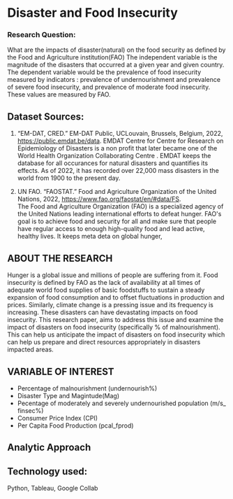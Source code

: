 # Disaster and Food Insecurity 
###  Research Question: 
What are the impacts of disaster(natural) on the food security as defined by the Food and Agriculture institution(FAO)
The independent variable is the magnitude of the disasters that occurred at a given year and given country. The dependent variable would be the prevalence of food insecurity measured by indicators : prevalence of undernourishment and prevalence of severe food insecurity, and prevalence of moderate food insecurity. These values are measured by FAO. 

## Dataset Sources: 
1. “EM-DAT, CRED.” EM-DAT Public, UCLouvain, Brussels, Belgium, 2022, https://public.emdat.be/data.
EMDAT Centre for Centre for Research on Epidemiology of Disasters is a non profit that later became one of the World Health Organization Collaborating Centre . EMDAT keeps the database for all occurances for natural disasters and quantifies its effects. As of 2022, it has recorded over 22,000 mass disasters in the world from 1900 to the present day. 

2. UN FAO. “FAOSTAT.” Food and Agriculture Organization of the United Nations, 2022, https://www.fao.org/faostat/en/#data/FS.  
The Food and Agriculture Organization (FAO) is a specialized agency of the United Nations leading international efforts to defeat hunger. FAO's goal is to achieve food and security for all and make sure that people have regular access to enough high-quality food and lead active, healthy lives. It keeps meta deta on global hunger, 

## ABOUT THE RESEARCH
  Hunger is a global issue and millions of people are suffering from it. Food insecurity is defined by FAO as the lack of availability at all times of adequate world food supplies of basic foodstuffs to sustain a steady expansion of food consumption and to offset fluctuations in production and prices. Similarly, climate change is a pressing issue and its frequency is increasing. These disasters can have devastating impacts on food insecurity. This research paper, aims to address this issue and examine the impact of disasters on food insecurity (specifically % of malnourishment). This can help us anticipate the impact of disasters on food insecurity which can help us prepare and direct resources appropriately in disasters impacted areas. 
  
  ## VARIABLE OF INTEREST
  * Percentage of malnourishment (undernourish%)
  * Disaster Type and Magintude(Mag)
  * Pecentage of moderately and severely undernourished population (m/s_ finsec%)
  * Consumer Price Index (CPI)
  * Per Capita Food Production (pcal_fprod)

## Analytic Approach 



## Technology used: 
Python, Tableau, Google Collab
